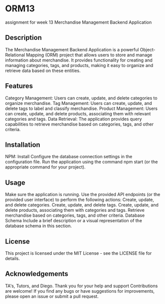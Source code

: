 # ORM13
assignment for week 13
Merchandise Management Backend Application

## Description
The Merchandise Management Backend Application is a powerful Object-Relational Mapping (ORM) project that allows users to store and manage information about merchandise. It provides functionality for creating and managing categories, tags, and products, making it easy to organize and retrieve data based on these entities.

## Features
Category Management: Users can create, update, and delete categories to organize merchandise.
Tag Management: Users can create, update, and delete tags to label and classify merchandise.
Product Management: Users can create, update, and delete products, associating them with relevant categories and tags.
Data Retrieval: The application provides query capabilities to retrieve merchandise based on categories, tags, and other criteria.

## Installation
NPM: Install
Configure the database connection settings in the configuration file.
Run the application using the command npm start (or the appropriate command for your project).
## Usage
Make sure the application is running.
Use the provided API endpoints (or the provided user interface) to perform the following actions:
Create, update, and delete categories.
Create, update, and delete tags.
Create, update, and delete products, associating them with categories and tags.
Retrieve merchandise based on categories, tags, and other criteria.
Database Schema
Include a brief description or a visual representation of the database schema in this section.

## License
This project is licensed under the MIT License - see the LICENSE file for details.

## Acknowledgements
TA's, Tutors, and Diego.
Thank you for your help and support
Contributions are welcome! If you find any bugs or have suggestions for improvements, please open an issue or submit a pull request.

